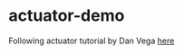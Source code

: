 # actuator-demo
Following actuator tutorial by Dan Vega [here](https://www.danvega.dev/blog/2023/09/17/spring-boot-actuator/)

